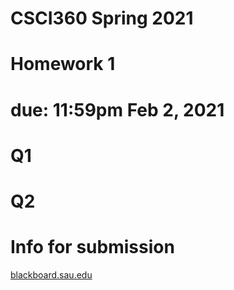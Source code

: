 # CSCI360 Spring 2021
# Homework 1
# due: 11:59pm Feb 2, 2021
# Q1
# Q2


# Info for submission

[blackboard.sau.edu](Blackboard)
